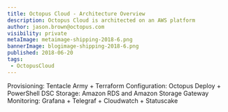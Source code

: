 ```yaml
---
title: Octopus Cloud - Architecture Overview
description: Octopus Cloud is architected on an AWS platform 
author: jason.brown@octopus.com
visibility: private
metaImage: metaimage-shipping-2018-6.png
bannerImage: blogimage-shipping-2018-6.png
published: 2018-06-20
tags:
 - OctopusCloud
---
```





Provisioning: Tentacle Army + Terraform
Configuration: Octopus Deploy + PowerShell DSC
Storage: Amazon RDS and Amazon Storage Gateway
Monitoring: Grafana + Telegraf + Cloudwatch + Statuscake
